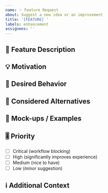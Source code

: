 ```yaml
---
name: ✨ Feature Request
about: Suggest a new idea or an improvement
title: '[FEATURE] '
labels: enhancement
assignees: ''
---
```


## 🎯 Feature Description

<!-- A clear and concise description of the desired functionality -->

## 💡 Motivation

<!-- Why do you need this feature? What problem does it solve? -->

## 📖 Desired Behavior

<!-- Describe in detail how this feature should work -->

## 🔄 Considered Alternatives

<!-- Have you considered other solutions or workarounds? Describe them here -->

## 📸 Mock-ups / Examples

<!-- If you have sketches, diagrams, or examples from other apps, include them here -->

## 🎚️ Priority

<!-- How important is this feature to you? -->

- [ ] Critical (workflow blocking)
- [ ] High (significantly improves experience)
- [ ] Medium (nice to have)
- [ ] Low (minor suggestion)

## ℹ️ Additional Context

<!-- Any other information, context, or screenshots about the feature request -->

